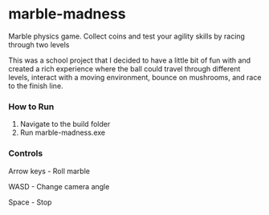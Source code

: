 # marble-madness
Marble physics game. Collect coins and test your agility skills by racing through two levels

This was a school project that I decided to have a little bit of fun with and created a rich experience where the ball could travel through different levels, interact with a moving environment, bounce on mushrooms, and race to the finish line.

### How to Run
1. Navigate to the build folder
2. Run marble-madness.exe

### Controls
Arrow keys - Roll marble

WASD - Change camera angle

Space - Stop
